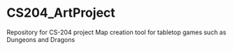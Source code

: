 # CS204_ArtProject
Repository for CS-204 project
Map creation tool for tabletop games such as Dungeons and Dragons
